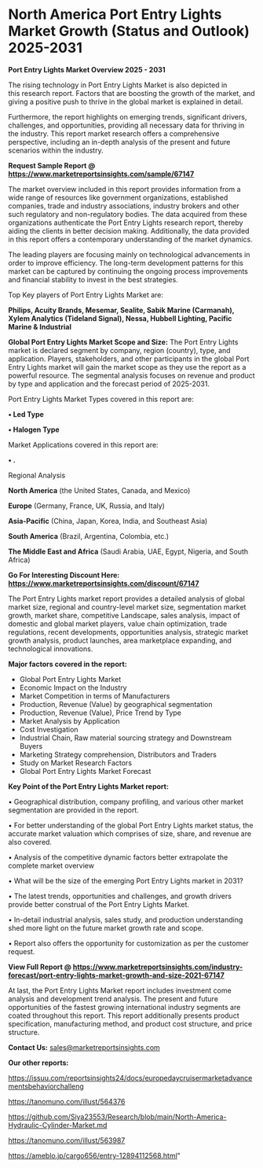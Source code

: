 # North America Port Entry Lights Market Growth (Status and Outlook) 2025-2031

<Strong> Port Entry Lights Market Overview 2025 - 2031</strong>

The rising technology in Port Entry Lights Market is also depicted in this research report. Factors that are boosting the growth of the market, and giving a positive push to thrive in the global market is explained in detail.

Furthermore, the report highlights on emerging trends, significant drivers, challenges, and opportunities, providing all necessary data for thriving in the industry. This report market research offers a comprehensive perspective, including an in-depth analysis of the present and future scenarios within the industry.

<strong>Request Sample Report @ <a href=https://www.marketreportsinsights.com/sample/67147>https://www.marketreportsinsights.com/sample/67147</a></strong>

The market overview included in this report provides information from a wide range of resources like government organizations, established companies, trade and industry associations, industry brokers and other such regulatory and non-regulatory bodies. The data acquired from these organizations authenticate the Port Entry Lights research report, thereby aiding the clients in better decision making. Additionally, the data provided in this report offers a contemporary understanding of the market dynamics.

The leading players are focusing mainly on technological advancements in order to improve efficiency. The long-term development patterns for this market can be captured by continuing the ongoing process improvements and financial stability to invest in the best strategies.

Top Key players of Port Entry Lights Market are:

<strong>Philips, Acuity Brands, Mesemar, Sealite, Sabik Marine (Carmanah), Xylem Analytics (Tideland Signal), Nessa, Hubbell Lighting, Pacific Marine & Industrial</strong>

<strong><b>Global Port Entry Lights Market Scope and Size:</b></strong>
The Port Entry Lights market is declared segment by company, region (country), type, and application. Players, stakeholders, and other participants in the global Port Entry Lights market will gain the market scope as they use the report as a powerful resource. The segmental analysis focuses on revenue and product by type and application and the forecast period of 2025-2031.

Port Entry Lights Market Types covered in this report are:

<strong>• Led Type

• Halogen Type</strong>

Market Applications covered in this report are:

<strong>• .</strong> 

Regional Analysis

<strong>North America</strong> (the United States, Canada, and Mexico)

<strong>Europe</strong> (Germany, France, UK, Russia, and Italy)

<strong>Asia-Pacific</strong> (China, Japan, Korea, India, and Southeast Asia)

<strong>South America</strong> (Brazil, Argentina, Colombia, etc.)

<strong>The Middle East and Africa</strong> (Saudi Arabia, UAE, Egypt, Nigeria, and South Africa)

<strong>Go For Interesting Discount Here: <a href=https://www.marketreportsinsights.com/discount/67147>https://www.marketreportsinsights.com/discount/67147</a></strong>

The Port Entry Lights market report provides a detailed analysis of global market size, regional and country-level market size, segmentation market growth, market share, competitive Landscape, sales analysis, impact of domestic and global market players, value chain optimization, trade regulations, recent developments, opportunities analysis, strategic market growth analysis, product launches, area marketplace expanding, and technological innovations.

<strong><b>Major factors covered in the report:</b></strong>
<ul>
  <li>Global Port Entry Lights Market </li>
  <li>Economic Impact on the Industry</li>
  <li>Market Competition in terms of Manufacturers</li>
  <li>Production, Revenue (Value) by geographical segmentation</li>
  <li>Production, Revenue (Value), Price Trend by Type</li>
  <li>Market Analysis by Application</li>
  <li>Cost Investigation</li>
  <li>Industrial Chain, Raw material sourcing strategy and Downstream Buyers</li>
  <li>Marketing Strategy comprehension, Distributors and Traders</li>
  <li>Study on Market Research Factors</li>
  <li>Global Port Entry Lights Market Forecast</li>
</ul>

<strong><b>Key Point of the Port Entry Lights Market report:</b></strong>

• Geographical distribution, company profiling, and various other market segmentation are provided in the report.

• For better understanding of the global Port Entry Lights market status, the accurate market valuation which comprises of size, share, and revenue are also covered.

• Analysis of the competitive dynamic factors better extrapolate the complete market overview

• What will be the size of the emerging Port Entry Lights market in 2031?

• The latest trends, opportunities and challenges, and growth drivers provide better construal of the Port Entry Lights Market.

• In-detail industrial analysis, sales study, and production understanding shed more light on the future market growth rate and scope.

• Report also offers the opportunity for customization as per the customer request.

<strong><b>View Full Report @ <a href=https://www.marketreportsinsights.com/industry-forecast/port-entry-lights-market-growth-and-size-2021-67147>https://www.marketreportsinsights.com/industry-forecast/port-entry-lights-market-growth-and-size-2021-67147</a></b></strong>


At last, the Port Entry Lights Market report includes investment come analysis and development trend analysis. The present and future opportunities of the fastest growing international industry segments are coated throughout this report. This report additionally presents product specification, manufacturing method, and product cost structure, and price structure.

<strong>Contact Us:</strong>
sales@marketreportsinsights.com

<strong>Our other reports:</strong>

<a href=https://issuu.com/reportsinsights24/docs/europedaycruisermarketadvancementsbehaviorchalleng>https://issuu.com/reportsinsights24/docs/europedaycruisermarketadvancementsbehaviorchalleng</a>

<a href=https://tanomuno.com/illust/564376>https://tanomuno.com/illust/564376</a>

<a href=https://github.com/Siya23553/Research/blob/main/North-America-Hydraulic-Cylinder-Market.md>https://github.com/Siya23553/Research/blob/main/North-America-Hydraulic-Cylinder-Market.md</a>

<a href=https://tanomuno.com/illust/563987>https://tanomuno.com/illust/563987</a>

<a href=https://ameblo.jp/cargo656/entry-12894112568.html>https://ameblo.jp/cargo656/entry-12894112568.html</a>"
